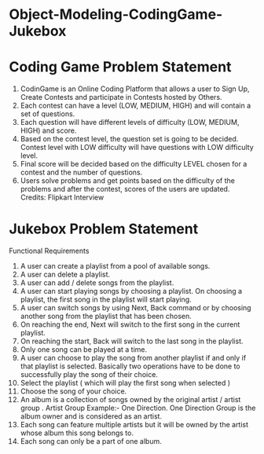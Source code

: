 # Object-Modeling-CodingGame-Jukebox


# Coding Game Problem Statement                                

1) CodinGame is an Online Coding Platform that allows a user to Sign Up, Create Contests and participate in Contests hosted by Others.
2) Each contest can have a level (LOW, MEDIUM, HIGH) and will contain a set of questions.
3) Each question will have different levels of difficulty (LOW, MEDIUM, HIGH) and score.
4) Based on the contest level, the question set is going to be decided. Contest level with LOW difficulty will have questions with LOW difficulty level.
5) Final score will be decided based on the difficulty LEVEL chosen for a contest and the number of questions.
6) Users solve problems and get points based on the difficulty of the problems and after the contest, scores of the users are updated.
 Credits: Flipkart Interview

# Jukebox Problem Statement
Functional Requirements
1) A user can create a playlist from a pool of available songs.
2) A user can delete a playlist.
3) A user can add / delete songs from the playlist.
4) A user can start playing songs by choosing a playlist. On choosing a playlist, the first song in the playlist will start playing.
5) A user can switch songs by using Next, Back command or by choosing another song from the playlist that has been chosen. 
6) On reaching the end, Next will switch to the first song in the current playlist.
7) On reaching the start, Back will switch to the last song in the playlist.
8) Only one song can be played at a time.
9) A user can choose to play the song from another playlist if and only if that playlist is selected. Basically two operations have to be done to successfully play the song of their choice. 
10) Select the playlist ( which will play the first song when selected )
11) Choose the song of your choice.
12) An album is a collection of songs owned by the original artist / artist group .
Artist Group Example:- One Direction. 
One Direction Group is the album owner and is considered as an artist.
13) Each song can feature multiple artists but it will be owned by the artist whose album this song belongs to.
14) Each song can only be a part of one album.

